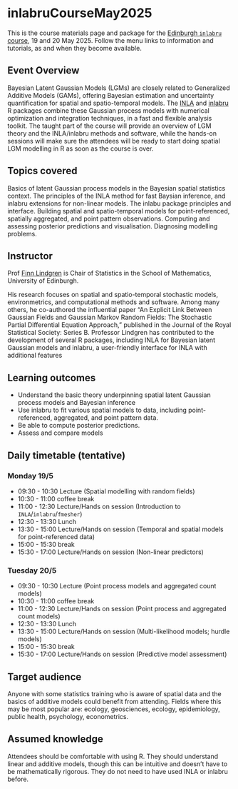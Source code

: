 
<!-- README.md is generated from README.Rmd. Please edit that file -->

# inlabruCourseMay2025

<!-- badges: start -->

<!-- badges: end -->

This is the course materials page and package for the [Edinburgh
`inlabru`
course](https://centreforstatistics.maths.ed.ac.uk/events/upcoming-events/inlabru),
19 and 20 May 2025. Follow the menu links to information and tutorials,
as and when they become available.

## Event Overview

Bayesian Latent Gaussian Models (LGMs) are closely related to
Generalized Additive Models (GAMs), offering Bayesian estimation and
uncertainty quantification for spatial and spatio-temporal models. The
[INLA](https://www.r-inla.org/) and
[inlabru](https::inlabru-org.github.io/inlabru/) R packages combine
these Gaussian process models with numerical optimization and
integration techniques, in a fast and flexible analysis toolkit. The
taught part of the course will provide an overview of LGM theory and the
INLA/inlabru methods and software, while the hands-on sessions will make
sure the attendees will be ready to start doing spatial LGM modelling in
R as soon as the course is over.

## Topics covered

Basics of latent Gaussian process models in the Bayesian spatial
statistics context. The principles of the INLA method for fast Baysian
inference, and inlabru extensions for non-linear models. The inlabu
package principles and interface. Building spatial and spatio-temporal
models for point-referenced, spatially aggregated, and point pattern
observations. Computing and assessing posterior predictions and
visualisation. Diagnosing modelling problems.

## Instructor

Prof [Finn Lindgren](https:://www.maths.ed.ac.uk/~flindgre) is Chair of
Statistics in the School of Mathematics, University of Edinburgh.

His research focuses on spatial and spatio-temporal stochastic models,
environmetrics, and computational methods and software. Among many
others, he co-authored the influential paper “An Explicit Link Between
Gaussian Fields and Gaussian Markov Random Fields: The Stochastic
Partial Differential Equation Approach,” published in the Journal of the
Royal Statistical Society: Series B. Professor Lindgren has contributed
to the development of several R packages, including INLA for Bayesian
latent Gaussian models and inlabru, a user-friendly interface for INLA
with additional features

## Learning outcomes

- Understand the basic theory underpinning spatial latent Gaussian
  process models and Bayesian inference
- Use inlabru to fit various spatial models to data, including
  point-referenced, aggregated, and point pattern data.
- Be able to compute posterior predictions.
- Assess and compare models

## Daily timetable (tentative)

### Monday 19/5

- 09:30 - 10:30 Lecture (Spatial modelling with random fields)
- 10:30 - 11:00 coffee break
- 11:00 - 12:30 Lecture/Hands on session (Introduction to
  `INLA`/`inlabru`/`fmesher`)
- 12:30 - 13:30 Lunch
- 13:30 - 15:00 Lecture/Hands on session (Temporal and spatial models
  for point-referenced data)
- 15:00 - 15:30 break
- 15:30 - 17:00 Lecture/Hands on session (Non-linear predictors)

### Tuesday 20/5

- 09:30 - 10:30 Lecture (Point process models and aggregated count
  models)
- 10:30 - 11:00 coffee break
- 11:00 - 12:30 Lecture/Hands on session (Point process and aggregated
  count models)
- 12:30 - 13:30 Lunch
- 13:30 - 15:00 Lecture/Hands on session (Multi-likelihood models;
  hurdle models)
- 15:00 - 15:30 break
- 15:30 - 17:00 Lecture/Hands on session (Predictive model assessment)

## Target audience

Anyone with some statistics training who is aware of spatial data and
the basics of additive models could benefit from attending. Fields where
this may be most popular are: ecology, geosciences, ecology,
epidemiology, public health, psychology, econometrics.

## Assumed knowledge

Attendees should be comfortable with using R. They should understand
linear and additive models, though this can be intuitive and doesn’t
have to be mathematically rigorous. They do not need to have used INLA
or inlabru before.

